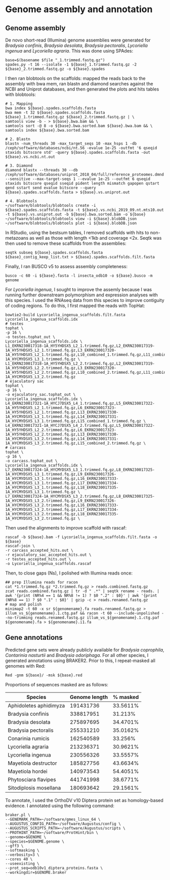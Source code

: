 # Genome assembly and annotation

## Genome assembly

De novo short-read (Illumina) genome assemblies were generated for _Bradysia confinis_, _Bradysia desolata_, _Bradysia pectoralis_, _Lycoriella ingenua_ and _Lycoriella agraria_. This was done using SPAdes:

```
base=$(basename $file "_1.trimmed.fastq.gz")
spades.py -t 16 --isolate -1 ${base}_1.trimmed.fastq.gz -2 ${base}_2.trimmed.fastq.gz -o ${base}.spades
```

I then ran blobtools on the scaffolds: mapped the reads back to the assembly with bwa mem, ran blastn and diamond searches against the NCBI and Uniprot databases, and then generated the plots and hits tables with blobtools:

```
# 1. Mapping
bwa index ${base}.spades.scaffolds.fasta
bwa mem -t 32 ${base}.spades.scaffolds.fasta ${base}_1.trimmed.fastq.gz ${base}_2.trimmed.fastq.gz | \
samtools view -b - > ${base}.bwa.bam && \
samtools sort -@ 8 -o ${base}.bwa.sorted.bam ${base}.bwa.bam && \
samtools index ${base}.bwa.sorted.bam

# 2. Blastn
blastn -num_threads 30 -max_target_seqs 10 -max_hsps 1 -db /ceph/software/databases/ncbi/nt.56 -evalue 1e-25 -outfmt '6 qseqid staxids bitscore std' -query ${base}.spades.scaffolds.fasta -out ${base}.vs.ncbi.nt.out

# 3. Diamond 
diamond blastx --threads 30 --db /ceph/software/databases/uniprot_2018_04/full/reference_proteomes.dmnd --sensitive --max-target-seqs 1 --evalue 1e-25 --outfmt 6 qseqid staxids bitscore qseqid sseqid pident length mismatch gapopen qstart qend sstart send evalue bitscore --query ${base}.spades.scaffolds.fasta > ${base}.vs.uniprot.out

# 4. Blobtools
~/software/blobtools/blobtools create -i ${base}.spades.scaffolds.fasta -t ${base}.vs.ncbi_2019_09.nt.mts10.out -t ${base}.vs.uniprot.out -b ${base}.bwa.sorted.bam -o ${base}
~/software/blobtools/blobtools view -i ${base}.blobDB.json
~/software/blobtools/blobtools plot -i ${base}.blobDB.json
```

In RStudio, using the bestsum tables, I removed scaffolds with hits to non-metazoans as well as those with length <1kb and coverage <2x. Seqtk was then used to remove these scaffolds from the assemblies:

```
seqtk subseq ${base}.spades.scaffolds.fasta ${base}_contig_keep_list.txt > ${base}.spades.scaffolds.filt.fasta
```

Finally, I ran BUSCO v5 to assess assembly completeness:

```
busco -c 60 -i ${base}.fasta -l insecta_odb10 -o ${base}.busco -m genome
```

For _Lycoriella ingenua_, I sought to improve the assemly because I was running further downstream polymorphism and expression analyses with this species. I used the RNAseq data from this species to improve contiguity of coding regions. To do this, I first mapped the reads with TopHat:

```
bowtie2-build Lycoriella_ingenua_scaffolds.filt.fasta Lycoriella_ingenua_scaffolds.idx
# testes
tophat \
-p 16 \
-o testes.tophat_out \
Lycoriella_ingenua_scaffolds.idx \
L1_EKRN230017318-1A_HY5YHDSX5_L2_1.trimmed.fq.gz,L2_EKRN230017319-1A_HY5YHDSX5_L2_1.trimmed.fq.gz,L3_EKRN230017320-1A_HY5YHDSX5_L2_1.trimmed.fq.gz,L10_combined_1.trimmed.fq.gz,L11_combined_1.trimmed.fq.gz,L12_EKRN230017329-1A_HYCMYDSX5_L3_1.trimmed.fq.gz \
L1_EKRN230017318-1A_HY5YHDSX5_L2_2.trimmed.fq.gz,L2_EKRN230017319-1A_HY5YHDSX5_L2_2.trimmed.fq.gz,L3_EKRN230017320-1A_HY5YHDSX5_L2_2.trimmed.fq.gz,L10_combined_2.trimmed.fq.gz,L11_combined_2.trimmed.fq.gz,L12_EKRN230017329-1A_HYCMYDSX5_L3_2.trimmed.fq.gz
# ejaculatory sac
tophat \
-p 16 \
-o ejaculatory_sac.tophat_out \
Lycoriella_ingenua_scaffolds.idx \
L4_EKRN230017321-1A_HYCJ7DSX5_L4_1.trimmed.fq.gz,L5_EKRN230017322-1A_HY5YHDSX5_L2_1.trimmed.fq.gz,L6_EKRN230017323-1A_HY5YHDSX5_L2_1.trimmed.fq.gz,L13_EKRN230017330-1A_HYCMYDSX5_L3_1.trimmed.fq.gz,L14_EKRN230017331-1A_HYCMYDSX5_L3_1.trimmed.fq.gz,L15_combined_1.trimmed.fq.gz \
L4_EKRN230017321-1A_HYCJ7DSX5_L4_2.trimmed.fq.gz,L5_EKRN230017322-1A_HY5YHDSX5_L2_2.trimmed.fq.gz,L6_EKRN230017323-1A_HY5YHDSX5_L2_2.trimmed.fq.gz,L13_EKRN230017330-1A_HYCMYDSX5_L3_2.trimmed.fq.gz,L14_EKRN230017331-1A_HYCMYDSX5_L3_2.trimmed.fq.gz,L15_combined_2.trimmed.fq.gz \
# carcass
tophat \
-p 16 \
-o carcass.tophat_out \
Lycoriella_ingenua_scaffolds.idx \
L7_EKRN230017324-1A_HYCMYDSX5_L3_1.trimmed.fq.gz,L8_EKRN230017325-1A_HYCMYDSX5_L3_1.trimmed.fq.gz,L9_EKRN230017326-1A_HYCMYDSX5_L3_1.trimmed.fq.gz,L16_EKRN230017333-1A_HYCMYDSX5_L3_1.trimmed.fq.gz,L17_EKRN230017334-1A_HYCMYDSX5_L3_1.trimmed.fq.gz,L18_EKRN230017335-1A_HYCMYDSX5_L3_1.trimmed.fq.gz \
L7_EKRN230017324-1A_HYCMYDSX5_L3_2.trimmed.fq.gz,L8_EKRN230017325-1A_HYCMYDSX5_L3_2.trimmed.fq.gz,L9_EKRN230017326-1A_HYCMYDSX5_L3_2.trimmed.fq.gz,L16_EKRN230017333-1A_HYCMYDSX5_L3_2.trimmed.fq.gz,L17_EKRN230017334-1A_HYCMYDSX5_L3_2.trimmed.fq.gz,L18_EKRN230017335-1A_HYCMYDSX5_L3_2.trimmed.fq.gz \
```

Then used the alignments to improve scaffold with rascaf:
```
rascaf -b ${base}.bam -f Lycoriella_ingenua_scaffolds.filt.fasta -o ${base}
rascaf-join \
-r carcass_accepted_hits.out \
-r ejaculatory_sac_accepted_hits.out \
-r testes_accepted_hits.out \
-o Lycoriella_ingenua_scaffolds.rascaf
```

Then, to close gaps (Ns), I polished with Illumina reads once:
```
## prep Illumina reads for racon
cat *1.trimmed.fq.gz *2.trimmed.fq.gz > reads.combined.fastq.gz
zcat reads.combined.fastq.gz | tr -d " .*" | seqtk rename - reads. | awk '{print (NR%4 == 1 && NR%8 != 1) ? $0 ".2" : $0}' | awk '{print (NR%8 == 1) ? $0 ".1" : $0}' | gzip -c > reads.renamed.fastq.gz
# map and polish
minimap2 -t 60 -x sr ${genomename}.fa reads.renamed.fastq.gz > illum_vs_${genomename}.1.ctg.paf && racon -t 60 --include-unpolished --no-trimming reads.renamed.fastq.gz illum_vs_${genomename}.1.ctg.paf ${genomename}.fa > ${genomename}.i1.fa
```

## Gene annotations

Predicted gene sets were already publicly available for _Bradysia coprophila_, _Contarinia nasturtii_ and _Bradysia odoriphaga_. For all other species, I generated annotations using BRAKER2. Prior to this, I repeat-masked all genomes with Red:

```
Red -gnm ${base}/ -msk ${base}.red
```

Proportions of sequences masked are as follows:

| Species | Genome length | % masked |
| - | - | - |
| Aphidoletes aphidimyza | 191431736 | 33.5611% |
| Bradysia confinis |	338817951 | 31.213% |
| Bradysia desolata |	275897695 | 34.4701% |
| Bradysia pectoralis | 255331210 | 35.0162% |
| Conarinia rumicis	| 162540589 | 33.256% |
| Lycoriella agraria | 213236371 | 30.9621% |
| Lycoriella ingenua | 230556326 | 33.5557% |
| Mayetiola destructor | 185827756 | 43.6634% |
| Mayetiola hordei | 140973543 | 54.4051% |
| Phytosciara flavipes | 441741998 | 38.6771% |
| Sitodiplosis mosellana | 180693642 | 29.1561% |


To annotate, I used the OrthoDV v10 Diptera protein set as homology-based evidence. I annotated using the following command:

```
braker.pl \
--GENEMARK_PATH=~/software/gmes_linux_64 \
--AUGUSTUS_CONFIG_PATH=~/software/Augustus/config \
--AUGUSTUS_SCRIPTS_PATH=~/software/Augustus/scripts \
--PROTHINT_PATH=~/software/ProtHint/bin \
--genome=$GENOME \
--species=$GENOME.genome \
--gff3 \
--softmasking \
--verbosity=3 \
--cores 40 \
--useexisting \
--prot_seq=odb10v1_diptera_proteins.fasta \
--workingdir=$GENOME.braker
```




